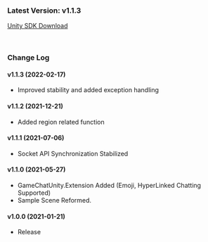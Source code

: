 ### Latest Version: v1.1.3

[Unity SDK Download](https://xyuditqzezxs1008973.cdn.ntruss.com/GameChatSDK/GAMECHAT_UNITY_SDK_20220217.unitypackage)


<br/>

### Change Log

#### v1.1.3 (2022-02-17)

- Improved stability and added exception handling

#### v1.1.2 (2021-12-21)

- Added region related function

#### v1.1.1 (2021-07-06)

- Socket API Synchronization Stabilized

#### v1.1.0 (2021-05-27)

- GameChatUnity.Extension Added (Emoji, HyperLinked Chatting Supported)
- Sample Scene Reformed.

#### v1.0.0 (2021-01-21)

- Release